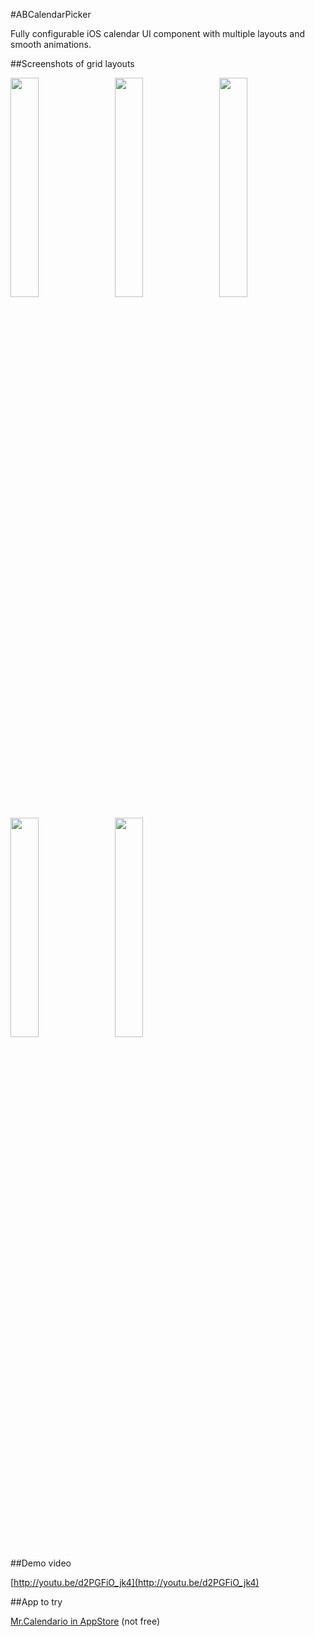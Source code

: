 #ABCalendarPicker

Fully configurable iOS calendar UI component with multiple layouts and smooth animations.

##Screenshots of grid layouts

<img src="https://raw.github.com/k06a/ABCalendarPicker/master/month-grid-screenshot.png" width="30%" />&nbsp;&nbsp;&nbsp;&nbsp;<img src="https://raw.github.com/k06a/ABCalendarPicker/master/year2-grid-screenshot.png" width="30%" />&nbsp;&nbsp;&nbsp;&nbsp;<img src="https://raw.github.com/k06a/ABCalendarPicker/master/year-grid-screenshot.png" width="30%" />

<img src="https://raw.github.com/k06a/ABCalendarPicker/master/20years-grid-screenshot.png" width="30%" />&nbsp;&nbsp;&nbsp;&nbsp;<img src="https://raw.github.com/k06a/ABCalendarPicker/master/week-grid-screenshot.png" width="30%" />

##Demo video

[http://youtu.be/d2PGFiO_jk4](http://youtu.be/d2PGFiO_jk4)

##App to try

[Mr.Calendario in AppStore](http://appstore.com/mr.calendario) (not free)